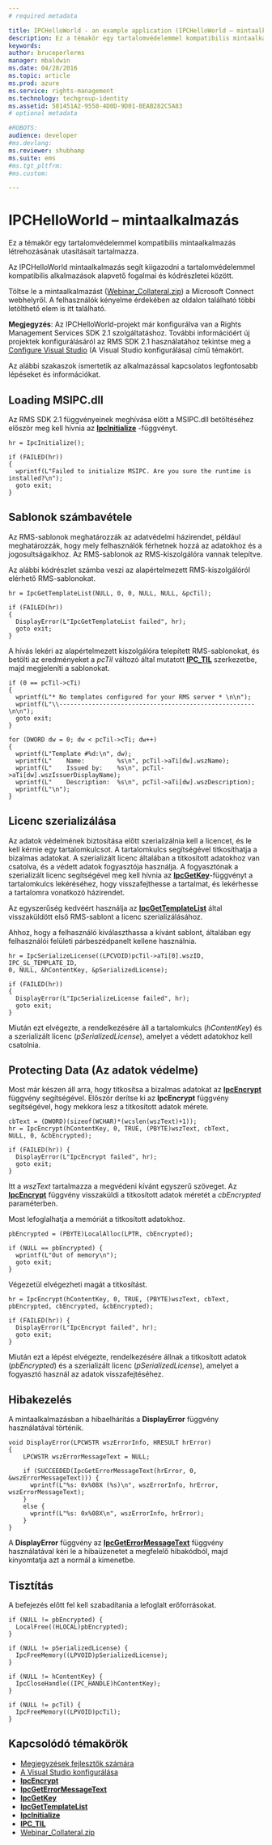 ```yaml
---
# required metadata

title: IPCHelloWorld - an example application (IPCHelloWorld – mintaalkalmazás) | Azure RMS
description: Ez a témakör egy tartalomvédelemmel kompatibilis mintaalkalmazás létrehozásának utasításait tartalmazza.
keywords:
author: bruceperlerms
manager: mbaldwin
ms.date: 04/28/2016
ms.topic: article
ms.prod: azure
ms.service: rights-management
ms.technology: techgroup-identity
ms.assetid: 581451A2-9558-4D0D-9D01-BEAB282C5A83
# optional metadata

#ROBOTS:
audience: developer
#ms.devlang:
ms.reviewer: shubhamp
ms.suite: ems
#ms.tgt_pltfrm:
#ms.custom:

---
```


# IPCHelloWorld – mintaalkalmazás

Ez a témakör egy tartalomvédelemmel kompatibilis mintaalkalmazás létrehozásának utasításait tartalmazza.

Az IPCHelloWorld mintaalkalmazás segít kiigazodni a tartalomvédelemmel kompatibilis alkalmazások alapvető fogalmai és kódrészletei között.

Töltse le a mintaalkalmazást ([Webinar\_Collateral.zip](https://connect.microsoft.com/site1170/Downloads/DownloadDetails.aspx?DownloadID=42440)) a Microsoft Connect webhelyről. A felhasználók kényelme érdekében az oldalon található többi letölthető elem is itt található.

**Megjegyzés**: Az IPCHelloWorld-projekt már konfigurálva van a Rights Management Services SDK 2.1 szolgáltatáshoz. További információért új projektek konfigurálásáról az RMS SDK 2.1 használatához tekintse meg a [Configure Visual Studio](how-to-configure-a-visual-studio-project-to-use-the-ad-rms-sdk-2-0.md) (A Visual Studio konfigurálása) című témakört.

 
Az alábbi szakaszok ismertetik az alkalmazással kapcsolatos legfontosabb lépéseket és információkat.

## Loading MSIPC.dll

Az RMS SDK 2.1 függvényeinek meghívása előtt a MSIPC.dll betöltéséhez először meg kell hívnia az [**IpcInitialize**](/rights-management/sdk/2.1/api/win/functions#msipc_ipcinitialize) -függvényt.



    hr = IpcInitialize();

    if (FAILED(hr))
    {
      wprintf(L"Failed to initialize MSIPC. Are you sure the runtime is installed?\n");
      goto exit;
    }



## Sablonok számbavétele

Az RMS-sablonok meghatározzák az adatvédelmi házirendet, például meghatározzák, hogy mely felhasználók férhetnek hozzá az adatokhoz és a jogosultságaikhoz. Az RMS-sablonok az RMS-kiszolgálóra vannak telepítve.

Az alábbi kódrészlet számba veszi az alapértelmezett RMS-kiszolgálóról elérhető RMS-sablonokat.



    hr = IpcGetTemplateList(NULL, 0, 0, NULL, NULL, &pcTil);

    if (FAILED(hr))
    {
      DisplayError(L"IpcGetTemplateList failed", hr);
      goto exit;
    }



A hívás lekéri az alapértelmezett kiszolgálóra telepített RMS-sablonokat, és betölti az eredményeket a *pcTil* változó által mutatott [**IPC\_TIL**](/rights-management/sdk/2.1/api/win/functions#msipc_ipcinitialize) szerkezetbe, majd megjeleníti a sablonokat.



    if (0 == pcTil->cTi)
    {
      wprintf(L"* No templates configured for your RMS server * \n\n");
      wprintf(L"\\------------------------------------------------------\n\n");
      goto exit;
    }

    for (DWORD dw = 0; dw < pcTil->cTi; dw++)
    {
      wprintf(L"Template #%d:\n", dw);
      wprintf(L"    Name:         %s\n", pcTil->aTi[dw].wszName);
      wprintf(L"    Issued by:    %s\n", pcTil->aTi[dw].wszIssuerDisplayName);
      wprintf(L"    Description:  %s\n", pcTil->aTi[dw].wszDescription);
      wprintf(L"\n");
    }



## Licenc szerializálása

Az adatok védelmének biztosítása előtt szerializálnia kell a licencet, és le kell kérnie egy tartalomkulcsot. A tartalomkulcs segítségével titkosíthatja a bizalmas adatokat. A szerializált licenc általában a titkosított adatokhoz van csatolva, és a védett adatok fogyasztója használja. A fogyasztónak a szerializált licenc segítségével meg kell hívnia az [**IpcGetKey**](/rights-management/sdk/2.1/api/win/functions#msipc_ipcgetkey)-függvényt a tartalomkulcs lekéréséhez, hogy visszafejthesse a tartalmat, és lekérhesse a tartalomra vonatkozó házirendet.

Az egyszerűség kedvéért használja az [**IpcGetTemplateList**](/rights-management/sdk/2.1/api/win/functions#msipc_ipcgettemplatelist) által visszaküldött első RMS-sablont a licenc szerializálásához.

Ahhoz, hogy a felhasználó kiválaszthassa a kívánt sablont, általában egy felhasználói felületi párbeszédpanelt kellene használnia.



    hr = IpcSerializeLicense((LPCVOID)pcTil->aTi[0].wszID, IPC_SL_TEMPLATE_ID,
    0, NULL, &hContentKey, &pSerializedLicense);

    if (FAILED(hr))
    {
      DisplayError(L"IpcSerializeLicense failed", hr);
      goto exit;
    }



Miután ezt elvégezte, a rendelkezésére áll a tartalomkulcs (*hContentKey*) és a szerializált licenc (*pSerializedLicense*), amelyet a védett adatokhoz kell csatolnia.

## Protecting Data (Az adatok védelme)

Most már készen áll arra, hogy titkosítsa a bizalmas adatokat az [**IpcEncrypt**](/rights-management/sdk/2.1/api/win/functions#msipc_ipcencrypt) függvény segítségével. Először derítse ki az **IpcEncrypt** függvény segítségével, hogy mekkora lesz a titkosított adatok mérete.



    cbText = (DWORD)(sizeof(WCHAR)*(wcslen(wszText)+1));
    hr = IpcEncrypt(hContentKey, 0, TRUE, (PBYTE)wszText, cbText,
    NULL, 0, &cbEncrypted);

    if (FAILED(hr)) {
      DisplayError(L"IpcEncrypt failed", hr);
      goto exit;
    }



Itt a *wszText* tartalmazza a megvédeni kívánt egyszerű szöveget. Az [**IpcEncrypt**](/rights-management/sdk/2.1/api/win/functions#msipc_ipcencrypt) függvény visszaküldi a titkosított adatok méretét a *cbEncrypted* paraméterben.

Most lefoglalhatja a memóriát a titkosított adatokhoz.



    pbEncrypted = (PBYTE)LocalAlloc(LPTR, cbEncrypted);

    if (NULL == pbEncrypted) {
      wprintf(L"Out of memory\n");
      goto exit;
    }


Végezetül elvégezheti magát a titkosítást.



    hr = IpcEncrypt(hContentKey, 0, TRUE, (PBYTE)wszText, cbText,
    pbEncrypted, cbEncrypted, &cbEncrypted);

    if (FAILED(hr)) {
      DisplayError(L"IpcEncrypt failed", hr);
      goto exit;
    }


Miután ezt a lépést elvégezte, rendelkezésére állnak a titkosított adatok (*pbEncrypted*) és a szerializált licenc (*pSerializedLicense*), amelyet a fogyasztó használ az adatok visszafejtéséhez.

## Hibakezelés

A mintaalkalmazásban a hibaelhárítás a **DisplayError** függvény használatával történik.



    void DisplayError(LPCWSTR wszErrorInfo, HRESULT hrError)
    {
        LPCWSTR wszErrorMessageText = NULL;

        if (SUCCEEDED(IpcGetErrorMessageText(hrError, 0, &wszErrorMessageText))) {
          wprintf(L"%s: 0x%08X (%s)\n", wszErrorInfo, hrError, wszErrorMessageText);
        }
        else {
          wprintf(L"%s: 0x%08X\n", wszErrorInfo, hrError);
        }
    }   


A **DisplayError** függvény az [**IpcGetErrorMessageText**](/rights-management/sdk/2.1/api/win/functions#msipc_ipcgeterrormessagetext) függvény használatával kéri le a hibaüzenetet a megfelelő hibakódból, majd kinyomtatja azt a normál a kimenetbe.

## Tisztítás

A befejezés előtt fel kell szabadítania a lefoglalt erőforrásokat.



    if (NULL != pbEncrypted) {
      LocalFree((HLOCAL)pbEncrypted);
    }

    if (NULL != pSerializedLicense) {
      IpcFreeMemory((LPVOID)pSerializedLicense);
    }

    if (NULL != hContentKey) {
      IpcCloseHandle((IPC_HANDLE)hContentKey);
    }

    if (NULL != pcTil) {
      IpcFreeMemory((LPVOID)pcTil);
    }


## Kapcsolódó témakörök

* [Megjegyzések fejlesztők számára](developer-notes.md)
* [A Visual Studio konfigurálása](how-to-configure-a-visual-studio-project-to-use-the-ad-rms-sdk-2-0.md)
* [**IpcEncrypt**](/rights-management/sdk/2.1/api/win/functions#msipc_ipcencrypt)
* [**IpcGetErrorMessageText**](/rights-management/sdk/2.1/api/win/functions#msipc_ipcgeterrormessagetext)
* [**IpcGetKey**](/rights-management/sdk/2.1/api/win/functions#msipc_ipcgetkey)
* [**IpcGetTemplateList**](/rights-management/sdk/2.1/api/win/functions#msipc_ipcgettemplatelist)
* [**IpcInitialize**](/rights-management/sdk/2.1/api/win/functions#msipc_ipcinitialize)
* [**IPC\_TIL**](/rights-management/sdk/2.1/api/win/functions#msipc_ipcinitialize)
* [Webinar\_Collateral.zip](https://connect.microsoft.com/site1170/Downloads/DownloadDetails.aspx?DownloadID=42440)
 

 


<!--HONumber=Apr16_HO4-->


